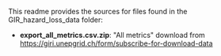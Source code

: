 This readme provides the sources for files found in the GIR_hazard_loss_data folder:

* **export_all_metrics.csv.zip**: "All metrics" download from https://giri.unepgrid.ch/form/subscribe-for-download-data 
